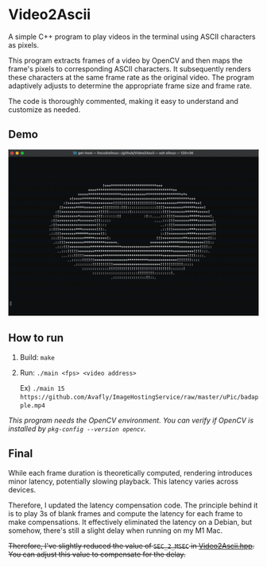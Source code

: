 # Video2Ascii

A simple C++ program to play videos in the terminal using ASCII characters as pixels.

This program extracts frames of a video by OpenCV and then maps the frame's pixels to corresponding ASCII characters. It subsequently renders these characters at the same frame rate as the original video. The program adaptively adjusts to determine the appropriate frame size and frame rate.

The code is thoroughly commented, making it easy to understand and customize as needed.

## Demo

<p align="center">
  <img src="https://github.com/Avafly/ImageHostingService/raw/master/uPic/rot_donutt.gif">
</p>

## How to run

1. Build: `make`

2. Run: `./main <fps> <video address>`

   Ex) `./main 15 https://github.com/Avafly/ImageHostingService/raw/master/uPic/badapple.mp4`

*This program needs the OpenCV environment. You can verify if OpenCV is installed by `pkg-config --version opencv`.*

## Final

While each frame duration is theoretically computed, rendering introduces minor latency, potentially slowing playback. This latency varies across devices.

Therefore, I updated the latency compensation code. The principle behind it is to play 3s of blank frames and compute the latency for each frame to make compensations. It effectively eliminated the latency on a Debian, but somehow, there's still a slight delay when running on my M1 Mac.

~~Therefore, I've slightly reduced the value of `SEC_2_MSEC` in [Video2Ascii.hpp](https://github.com/Avafly/Video2Ascii/blob/main/include/Video2Ascii.hpp). You can adjust this value to compensate for the delay.~~